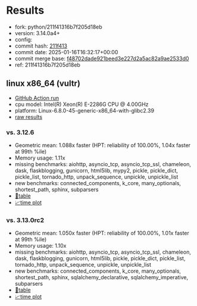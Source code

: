 # Results

- fork: python/211f41316b7f205d18eb
- version: 3.14.0a4+
- config: 
- commit hash: [211f413](https://github.com/python/cpython/commit/211f413)
- commit date: 2025-01-16T16:32:17+00:00
- commit merge base: [f48702dade921beed3e227d2a5ac82a9ae2533d0](https://github.com/python/cpython/commit/f48702dade921beed3e227d2a5ac82a9ae2533d0)
- ref: 211f41316b7f205d18eb

## linux x86_64 (vultr)

- [GitHub Action run](https://github.com/facebookexperimental/free-threading-benchmarking/actions/runs/12813755305)
- cpu model: Intel(R) Xeon(R) E-2286G CPU @ 4.00GHz
- platform: Linux-6.8.0-45-generic-x86_64-with-glibc2.39
- [raw results](bm-20250116-vultr-x86_64-python-211f41316b7f205d18eb-3.14.0a4%2B-211f413.json)

### vs. 3.12.6

- Geometric mean: 1.088x faster (HPT: reliability of 100.00%, 1.04x faster at 99th %ile)
- Memory usage: 1.11x
- missing benchmarks: aiohttp, asyncio_tcp, asyncio_tcp_ssl, chameleon, dask, flaskblogging, gunicorn, html5lib, mypy2, pickle, pickle_dict, pickle_list, tornado_http, unpack_sequence, unpickle, unpickle_list
- new benchmarks: connected_components, k_core, many_optionals, shortest_path, sphinx, subparsers
- [📄table](bm-20250116-vultr-x86_64-python-211f41316b7f205d18eb-3.14.0a4%2B-211f413-vs-3.12.6.md)
- [📈time plot](bm-20250116-vultr-x86_64-python-211f41316b7f205d18eb-3.14.0a4%2B-211f413-vs-3.12.6.svg)

### vs. 3.13.0rc2

- Geometric mean: 1.050x faster (HPT: reliability of 100.00%, 1.01x faster at 99th %ile)
- Memory usage: 1.10x
- missing benchmarks: aiohttp, asyncio_tcp, asyncio_tcp_ssl, chameleon, dask, flaskblogging, gunicorn, html5lib, pickle, pickle_dict, pickle_list, tornado_http, unpack_sequence, unpickle, unpickle_list
- new benchmarks: connected_components, k_core, many_optionals, shortest_path, sphinx, sqlalchemy_declarative, sqlalchemy_imperative, subparsers
- [📄table](bm-20250116-vultr-x86_64-python-211f41316b7f205d18eb-3.14.0a4%2B-211f413-vs-3.13.0rc2.md)
- [📈time plot](bm-20250116-vultr-x86_64-python-211f41316b7f205d18eb-3.14.0a4%2B-211f413-vs-3.13.0rc2.svg)

